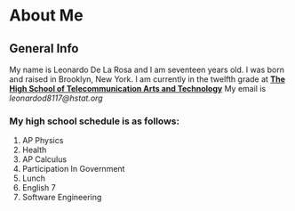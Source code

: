 # About Me
## General Info
My name is Leonardo De La Rosa and I am seventeen years old. I was born and raised in Brooklyn, New York.
I am currently in the twelfth grade at [**The High School of Telecommunication Arts and Technology**](www.hstat.org)
My email is _leonardod8117@hstat.org_
### My high school schedule is as follows:
1. AP Physics
2. Health
3. AP Calculus
4. Participation In Government
5. Lunch
6. English 7
7. Software Engineering